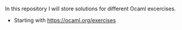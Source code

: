 In this repository I will store solutions for different Ocaml excercises.
- Starting with https://ocaml.org/exercises